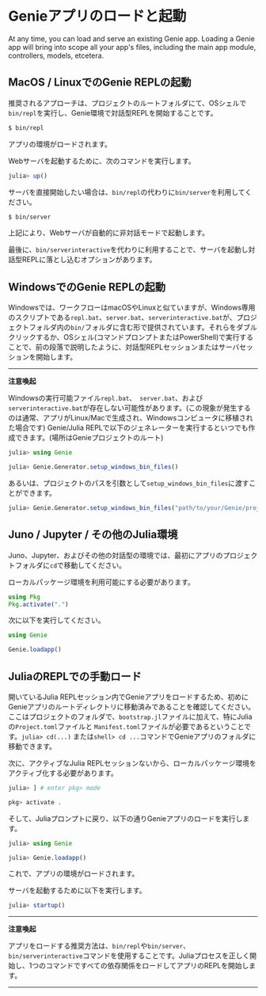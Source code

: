# Genieアプリのロードと起動

At any time, you can load and serve an existing Genie app. Loading a Genie app will bring into scope all your app's files, including the main app module, controllers, models, etcetera.

## MacOS / LinuxでのGenie REPLの起動

推奨されるアプローチは、プロジェクトのルートフォルダにて、OSシェルで`bin/repl`を実行し、Genie環境で対話型REPLを開始することです。

```sh
$ bin/repl
```

アプリの環境がロードされます。

Webサーバを起動するために、次のコマンドを実行します。

```julia
julia> up()
```

サーバを直接開始したい場合は、`bin/repl`の代わりに`bin/server`を利用してください。

```sh
$ bin/server
```

上記により、Webサーバが自動的に非対話モードで起動します。

最後に、`bin/serverinteractive`を代わりに利用することで、サーバを起動し対話型REPLに落とし込むオプションがあります。

## WindowsでのGenie REPLの起動

Windowsでは、ワークフローはmacOSやLinuxと似ていますが、Windows専用のスクリプトである`repl.bat`、`server.bat`、`serverinteractive.bat`が、プロジェクトフォルダ内の`bin/`フォルダに含む形で提供されています。それらをダブルクリックするか、OSシェル(コマンドプロンプトまたはPowerShell)で実行することで、前の段落で説明したように、対話型REPLセッションまたはサーバセッションを開始します。

---
**注意喚起**

Windowsの実行可能ファイル`repl.bat`、` server.bat`、および`serverinteractive.bat`が存在しない可能性があります。(この現象が発生するのは通常、アプリがLinux/Macで生成され、Windowsコンピュータに移植された場合です) Genie/Julia REPLで以下のジェネレーターを実行するといつでも作成できます。(場所はGenieプロジェクトのルート)

```julia
julia> using Genie

julia> Genie.Generator.setup_windows_bin_files()
```

あるいは、プロジェクトのパスを引数として`setup_windows_bin_files`に渡すことができます。

```julia
julia> Genie.Generator.setup_windows_bin_files("path/to/your/Genie/project")
```

## Juno / Jupyter / その他のJulia環境

Juno、Jupyter、およびその他の対話型の環境では、最初にアプリのプロジェクトフォルダに`cd`で移動してください。

ローカルパッケージ環境を利用可能にする必要があります。

```julia
using Pkg
Pkg.activate(".")
```

次に以下を実行してください。

```julia
using Genie

Genie.loadapp()
```

## JuliaのREPLでの手動ロード

開いているJulia REPLセッション内でGenieアプリをロードするため、初めにGenieアプリのルートディレクトリに移動済みであることを確認してください。ここはプロジェクトのフォルダで、`bootstrap.jl`ファイルに加えて、特にJuliaの`Project.toml`ファイルと `Manifest.toml`ファイルが必要であるということです。`julia> cd(...)` または`shell> cd ...`コマンドでGenieアプリのフォルダに移動できます。

次に、アクティブなJulia REPLセッションないから、ローカルパッケージ環境をアクティブ化する必要があります。

```julia
julia> ] # enter pkg> mode

pkg> activate .
```

そして、Juliaプロンプトに戻り、以下の通りGenieアプリのロードを実行します。

```julia
julia> using Genie

julia> Genie.loadapp()
```

これで、アプリの環境がロードされます。

サーバを起動するために以下を実行します。

```julia
julia> startup()
```

---
**注意喚起**

アプリをロードする推奨方法は、`bin/repl`や`bin/server`、`bin/serverinteractive`コマンドを使用することです。Juliaプロセスを正しく開始し、1つのコマンドですべての依存関係をロードしてアプリのREPLを開始します。

---
